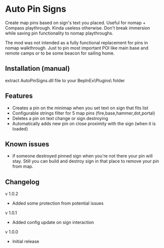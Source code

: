 # Auto Pin Signs
Create map pins based on sign's text you placed. Useful for nomap + Compass playthrough. Kinda useless otherwise. Don't break immersion while saving pin functionality to nomap playthroughs.

The mod was not intended as a fully functional replacement for pins in nomap walkthrough. Just to pin most important POI like main base and remote camps or to be some beacon for sailing home.

## Installation (manual)
extract AutoPinSigns.dll file to your BepInEx\Plugins\ folder

## Features
* Creates a pin on the minimap when you set text on sign that fits list
* Configurable strings filter for 5 map pins (fire,base,hammer,dot,portal)
* Deletes a pin on text change or sign destroying
* Automatically adds new pin on close proximity with the sign (when it is loaded)

## Known issues
* if someone destroyed pinned sign when you're not there your pin will stay. Still you can build and destroy sign in that place to remove your pin from map.

## Changelog

v 1.0.2
* Added some protection from potential issues

v 1.0.1
* Added config update on sign interaction

v 1.0.0
* Initial release